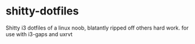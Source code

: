 # shitty-dotfiles
Shitty i3 dotfiles of a linux noob, blatantly ripped off others hard work.
for use with i3-gaps and uxrvt

